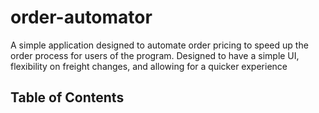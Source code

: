# order-automator

A simple application designed to automate order pricing to speed up the order process for users of the program. Designed to have a simple UI, flexibility on freight changes, and allowing for a quicker experience



## Table of Contents

[]()
[]()
[]()



